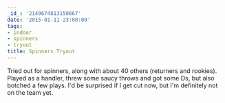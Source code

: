 ```yaml
---
_id_: '2149674813150667'
date: '2015-01-11 23:00:00'
tags:
- indoor
- spinners
- tryout
title: Spinners Tryout
---
```


Tried out for spinners, along with about 40 others (returners and rookies). Played as a handler, threw some saucy throws and got some Ds, but also botched
a few plays. I'd be surprised if I get cut now, but I'm definitely not on the team yet.
